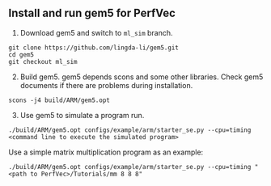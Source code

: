 ## Install and run gem5 for PerfVec

1. Download gem5 and switch to `ml_sim` branch.

```
git clone https://github.com/lingda-li/gem5.git
cd gem5
git checkout ml_sim
```

2. Build gem5.
gem5 depends scons and some other libraries.
Check gem5 documents if there are problems during installation.

```
scons -j4 build/ARM/gem5.opt
```

3. Use gem5 to simulate a program run.

```
./build/ARM/gem5.opt configs/example/arm/starter_se.py --cpu=timing <command line to execute the simulated program>
```

Use a simple matrix multiplication program as an example:

```
./build/ARM/gem5.opt configs/example/arm/starter_se.py --cpu=timing "<path to PerfVec>/Tutorials/mm 8 8 8"
```
